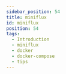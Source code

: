 ```yaml
---
sidebar_position: 54
title: miniflux
id: miniflux
position: 54
tags:
  - Introduction
  - miniflux
  - docker
  - docker-compose
  - tips
---
```

